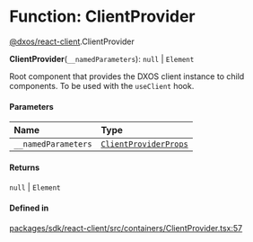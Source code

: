 # Function: ClientProvider

[@dxos/react-client](../modules/dxos_react_client.md).ClientProvider

**ClientProvider**(`__namedParameters`): ``null`` \| `Element`

Root component that provides the DXOS client instance to child components.
To be used with the `useClient` hook.

#### Parameters

| Name | Type |
| :------ | :------ |
| `__namedParameters` | [`ClientProviderProps`](../interfaces/dxos_react_client.ClientProviderProps.md) |

#### Returns

``null`` \| `Element`

#### Defined in

[packages/sdk/react-client/src/containers/ClientProvider.tsx:57](https://github.com/dxos/dxos/blob/main/packages/sdk/react-client/src/containers/ClientProvider.tsx#L57)
